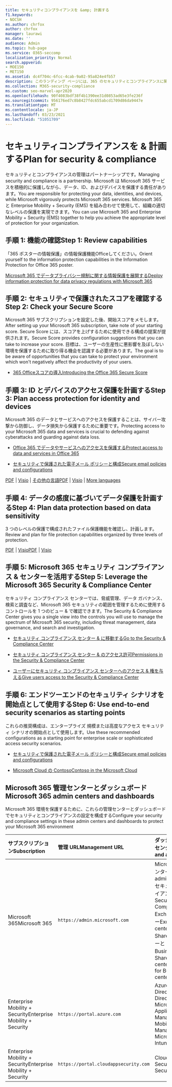 ```yaml
---
title: セキュリティコンプライアンスを &amp; 計画する
f1.keywords:
- NOCSH
ms.author: chrfox
author: chrfox
manager: laurawi
ms.date: ''
audience: Admin
ms.topic: hub-page
ms.service: O365-seccomp
localization_priority: Normal
search.appverid:
- MOE150
- MET150
ms.assetid: dc4f704c-6fcc-4cab-9a02-95a824e4fb57
description: このランディング ページには、365 のセキュリティとコンプライアンスに関するリンクとOfficeがあります。
ms.collection: M365-security-compliance
ms.custom: seo-marvel-apr2020
ms.openlocfilehash: 90f4083bdf38f4b1390ee31d0853ad65e3fe236f
ms.sourcegitcommit: 956176ed7c8b8427fdc655abcd1709d86da9447e
ms.translationtype: MT
ms.contentlocale: ja-JP
ms.lasthandoff: 03/23/2021
ms.locfileid: "51051709"
---
```

# <a name="plan-for-security-amp-compliance"></a><span data-ttu-id="a70be-103">セキュリティコンプライアンスを &amp; 計画する</span><span class="sxs-lookup"><span data-stu-id="a70be-103">Plan for security &amp; compliance</span></span>

<span data-ttu-id="a70be-104">セキュリティとコンプライアンスの管理はパートナーシップです。</span><span class="sxs-lookup"><span data-stu-id="a70be-104">Managing security and compliance is a partnership.</span></span> <span data-ttu-id="a70be-105">Microsoft は Microsoft 365 サービスを積極的に保護しながら、データ、ID、およびデバイスを保護する責任があります。</span><span class="sxs-lookup"><span data-stu-id="a70be-105">You are responsible for protecting your data, identities, and devices, while Microsoft vigorously protects Microsoft 365 services.</span></span> <span data-ttu-id="a70be-106">Microsoft 365 と Enterprise Mobility + Security (EMS) を組み合わせて使用して、組織の適切なレベルの保護を実現できます。</span><span class="sxs-lookup"><span data-stu-id="a70be-106">You can use Microsoft 365 and Enterprise Mobility + Security (EMS) together to help you achieve the appropriate level of protection for your organization.</span></span>
  
## <a name="step-1-review-capabilities"></a><span data-ttu-id="a70be-107">手順 1: 機能の確認</span><span class="sxs-lookup"><span data-stu-id="a70be-107">Step 1: Review capabilities</span></span>

<span data-ttu-id="a70be-108">「365 ポスターの情報保護」の情報保護機能Officeしてください。</span><span class="sxs-lookup"><span data-stu-id="a70be-108">Orient yourself to the information protection capabilities in the Information Protection for Office 365 poster.</span></span> 
  
[<span data-ttu-id="a70be-109">Microsoft 365 でデータプライバシー規制に関する情報保護を展開する</span><span class="sxs-lookup"><span data-stu-id="a70be-109">Deploy information protection for data privacy regulations with Microsoft 365</span></span>](../solutions/information-protection-deploy.md?view=o365-worldwide)
  
## <a name="step-2-check-your-secure-score"></a><span data-ttu-id="a70be-110">手順 2: セキュリティで保護されたスコアを確認する</span><span class="sxs-lookup"><span data-stu-id="a70be-110">Step 2: Check your Secure Score</span></span>

<span data-ttu-id="a70be-111">Microsoft 365 サブスクリプションを設定した後、開始スコアをメモします。</span><span class="sxs-lookup"><span data-stu-id="a70be-111">After setting up your Microsoft 365 subscription, take note of your starting score.</span></span> <span data-ttu-id="a70be-112">Secure Score には、スコアを上げするために使用できる構成の提案が提供されます。</span><span class="sxs-lookup"><span data-stu-id="a70be-112">Secure Score provides configuration suggestions that you can take to increase your score.</span></span> <span data-ttu-id="a70be-113">目標は、ユーザーの生産性に悪影響を及ぼしない環境を保護するために取り得る機会を認識する必要があります。</span><span class="sxs-lookup"><span data-stu-id="a70be-113">The goal is to be aware of opportunities that you can take to protect your environment which won't negatively affect the productivity of your users.</span></span>
  
- [<span data-ttu-id="a70be-114">365 Officeスコアの導入</span><span class="sxs-lookup"><span data-stu-id="a70be-114">Introducing the Office 365 Secure Score</span></span>](../security/defender/microsoft-secure-score.md)
    
## <a name="step-3-plan-access-protection-for-identity-and-devices"></a><span data-ttu-id="a70be-115">手順 3: ID とデバイスのアクセス保護を計画する</span><span class="sxs-lookup"><span data-stu-id="a70be-115">Step 3: Plan access protection for identity and devices</span></span>

<span data-ttu-id="a70be-116">Microsoft 365 のデータとサービスへのアクセスを保護することは、サイバー攻撃から防御し、データ損失から保護するために重要です。</span><span class="sxs-lookup"><span data-stu-id="a70be-116">Protecting access to your Microsoft 365 data and services is crucial to defending against cyberattacks and guarding against data loss.</span></span>
  
- [<span data-ttu-id="a70be-117">Office 365 でデータやサービスへのアクセスを保護する</span><span class="sxs-lookup"><span data-stu-id="a70be-117">Protect access to data and services in Office 365</span></span>](protect-access-to-data-and-services.md)
    
- [<span data-ttu-id="a70be-118">セキュリティで保護された電子メール ポリシーと構成</span><span class="sxs-lookup"><span data-stu-id="a70be-118">Secure email policies and configurations</span></span>](../security/defender-365-security/secure-email-recommended-policies.md)
    
<span data-ttu-id="a70be-119">[PDF](https://go.microsoft.com/fwlink/p/?linkid=841656) | [Visio](https://go.microsoft.com/fwlink/p/?linkid=841657) | [その他の言語](https://www.microsoft.com/download/details.aspx?id=55032)</span><span class="sxs-lookup"><span data-stu-id="a70be-119">[PDF](https://go.microsoft.com/fwlink/p/?linkid=841656) | [Visio](https://go.microsoft.com/fwlink/p/?linkid=841657) | [More languages](https://www.microsoft.com/download/details.aspx?id=55032)</span></span>
  
## <a name="step-4-plan-data-protection-based-on-data-sensitivity"></a><span data-ttu-id="a70be-120">手順 4: データの感度に基づいてデータ保護を計画する</span><span class="sxs-lookup"><span data-stu-id="a70be-120">Step 4: Plan data protection based on data sensitivity</span></span>

<span data-ttu-id="a70be-121">3 つのレベルの保護で構成されたファイル保護機能を確認し、計画します。</span><span class="sxs-lookup"><span data-stu-id="a70be-121">Review and plan for file protection capabilities organized by three levels of protection.</span></span>
  
<span data-ttu-id="a70be-122">[PDF](https://download.microsoft.com/download/7/8/9/789645A5-BD10-4541-BC33-F8D1EFF5E911/MSFT_cloud_architecture_O365%20file%20protection.pdf) | [Visio](https://download.microsoft.com/download/7/8/9/789645A5-BD10-4541-BC33-F8D1EFF5E911/MSFT_cloud_architecture_O365%20file%20protection.vsdx)</span><span class="sxs-lookup"><span data-stu-id="a70be-122">[PDF](https://download.microsoft.com/download/7/8/9/789645A5-BD10-4541-BC33-F8D1EFF5E911/MSFT_cloud_architecture_O365%20file%20protection.pdf) | [Visio](https://download.microsoft.com/download/7/8/9/789645A5-BD10-4541-BC33-F8D1EFF5E911/MSFT_cloud_architecture_O365%20file%20protection.vsdx)</span></span>
  
## <a name="step-5-leverage-the-microsoft-365-security-amp-compliance-center"></a><span data-ttu-id="a70be-123">手順 5: Microsoft 365 セキュリティ コンプライアンス &amp; センターを活用する</span><span class="sxs-lookup"><span data-stu-id="a70be-123">Step 5: Leverage the Microsoft 365 Security &amp; Compliance Center</span></span>

<span data-ttu-id="a70be-124">セキュリティ コンプライアンス センターでは、脅威管理、データ ガバナンス、検索と調査など、Microsoft 365 セキュリティの範囲を管理するために使用するコントロールを 1 つのビュー &amp; で確認できます。</span><span class="sxs-lookup"><span data-stu-id="a70be-124">The Security &amp; Compliance Center gives you a single view into the controls you will use to manage the spectrum of Microsoft 365 security, including threat management, data governance, and search and investigation.</span></span> 
  
- [<span data-ttu-id="a70be-125">セキュリティ コンプライアンス センター &amp; に移動する</span><span class="sxs-lookup"><span data-stu-id="a70be-125">Go to the Security &amp; Compliance Center</span></span>](./microsoft-365-compliance-center.md)
    
- [<span data-ttu-id="a70be-126">セキュリティ コンプライアンス センター &amp; のアクセス許可</span><span class="sxs-lookup"><span data-stu-id="a70be-126">Permissions in the Security &amp; Compliance Center</span></span>](~/security/defender-365-security/protect-against-threats.md)
    
- [<span data-ttu-id="a70be-127">ユーザーにセキュリティ コンプライアンス センターへのアクセス &amp; 権を与える</span><span class="sxs-lookup"><span data-stu-id="a70be-127">Give users access to the Security &amp; Compliance Center</span></span>](~/security/defender-365-security/grant-access-to-the-security-and-compliance-center.md)
    
## <a name="step-6-use-end-to-end-security-scenarios-as-starting-points"></a><span data-ttu-id="a70be-128">手順 6: エンドツーエンドのセキュリティ シナリオを開始点として使用する</span><span class="sxs-lookup"><span data-stu-id="a70be-128">Step 6: Use end-to-end security scenarios as starting points</span></span>

<span data-ttu-id="a70be-129">これらの推奨構成は、エンタープライズ 規模または高度なアクセス セキュリティ シナリオの開始点として使用します。</span><span class="sxs-lookup"><span data-stu-id="a70be-129">Use these recommended configurations as a starting point for enterprise scale or sophisticated access security scenarios.</span></span>
  
- [<span data-ttu-id="a70be-130">セキュリティで保護された電子メール ポリシーと構成</span><span class="sxs-lookup"><span data-stu-id="a70be-130">Secure email policies and configurations</span></span>](../security/defender-365-security/secure-email-recommended-policies.md)
    
- [<span data-ttu-id="a70be-131">Microsoft Cloud の Contoso</span><span class="sxs-lookup"><span data-stu-id="a70be-131">Contoso in the Microsoft Cloud</span></span>](../enterprise/contoso-case-study.md)
    
## <a name="microsoft-365-admin-centers-and-dashboards"></a><span data-ttu-id="a70be-132">Microsoft 365 管理センターとダッシュボード</span><span class="sxs-lookup"><span data-stu-id="a70be-132">Microsoft 365 admin centers and dashboards</span></span>

<span data-ttu-id="a70be-133">Microsoft 365 環境を保護するために、これらの管理センターとダッシュボードでセキュリティとコンプライアンスの設定を構成する</span><span class="sxs-lookup"><span data-stu-id="a70be-133">Configure your security and compliance settings in these admin centers and dashboards to protect your Microsoft 365 environment</span></span>
  
|<span data-ttu-id="a70be-134">**サブスクリプション**</span><span class="sxs-lookup"><span data-stu-id="a70be-134">**Subscription**</span></span>|<span data-ttu-id="a70be-135">**管理 URL**</span><span class="sxs-lookup"><span data-stu-id="a70be-135">**Management URL**</span></span>|<span data-ttu-id="a70be-136">**ダッシュボードと管理センター**</span><span class="sxs-lookup"><span data-stu-id="a70be-136">**Dashboards and admin centers**</span></span>|
|:-----|:-----|:-----|
|<span data-ttu-id="a70be-137">Microsoft 365</span><span class="sxs-lookup"><span data-stu-id="a70be-137">Microsoft 365</span></span>  <br/> |`https://admin.microsoft.com`  <br/> | <span data-ttu-id="a70be-138">Microsoft 365 管理センター</span><span class="sxs-lookup"><span data-stu-id="a70be-138">Microsoft 365 admin center</span></span>  <br/>  <span data-ttu-id="a70be-139">セキュリティ/コンプライアンス センター</span><span class="sxs-lookup"><span data-stu-id="a70be-139">Security &amp; Compliance Center</span></span>  <br/>  <span data-ttu-id="a70be-140">Exchange 管理センター</span><span class="sxs-lookup"><span data-stu-id="a70be-140">Exchange admin center</span></span>  <br/>  <span data-ttu-id="a70be-141">SharePoint 管理センターと OneDrive for Business 管理センター</span><span class="sxs-lookup"><span data-stu-id="a70be-141">SharePoint admin center and OneDrive for Business admin center</span></span>  <br/> |
|<span data-ttu-id="a70be-142">Enterprise Mobility + Security</span><span class="sxs-lookup"><span data-stu-id="a70be-142">Enterprise Mobility + Security</span></span>  <br/> |`https://portal.azure.com`  <br/> | <span data-ttu-id="a70be-143">Azure Active Directory</span><span class="sxs-lookup"><span data-stu-id="a70be-143">Azure Active Directory</span></span>  <br/>  <span data-ttu-id="a70be-144">Microsoft Mobile Application Management</span><span class="sxs-lookup"><span data-stu-id="a70be-144">Microsoft Mobile Application Management</span></span>  <br/>  <span data-ttu-id="a70be-145">Microsoft Intune</span><span class="sxs-lookup"><span data-stu-id="a70be-145">Microsoft Intune</span></span>  <br/> |
|<span data-ttu-id="a70be-146">Enterprise Mobility + Security</span><span class="sxs-lookup"><span data-stu-id="a70be-146">Enterprise Mobility + Security</span></span>  <br/> |`https://portal.cloudappsecurity.com`  <br/> | <span data-ttu-id="a70be-147">Cloud App Security</span><span class="sxs-lookup"><span data-stu-id="a70be-147">Cloud App Security</span></span>  <br/> |